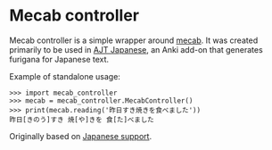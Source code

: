 # Mecab controller

Mecab controller is a simple wrapper around
[mecab](https://github.com/taku910/mecab).
It was created primarily to be used in
[AJT Japanese](https://ankiweb.net/shared/info/1344485230),
an Anki add-on
that generates furigana for Japanese text.

Example of standalone usage:

```
>>> import mecab_controller
>>> mecab = mecab_controller.MecabController()
>>> print(mecab.reading('昨日すき焼きを食べました'))
昨日[きのう]すき 焼[や]きを 食[た]べました
```

Originally based on
[Japanese support](https://github.com/ankitects/anki-addons/tree/main/code/japanese).

